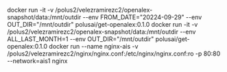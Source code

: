 docker run -it -v /polus2/velezramirezc2/openalex-snapshot/data:/mnt/outdir --env FROM_DATE="20224-09-29" --env OUT_DIR="/mnt/outdir" polusai/get-openalex:0.1.0
docker run -it -v /polus2/velezramirezc2/openalex-snapshot/data:/mnt/outdir --env ALL_LAST_MONTH=1 --env OUT_DIR="/mnt/outdir" polusai/get-openalex:0.1.0
docker run --name nginx-ais -v /polus2/velezramirezc2/nginx/nginx.conf:/etc/nginx/nginx.conf:ro -p 80:80 --network=ais1 nginx
